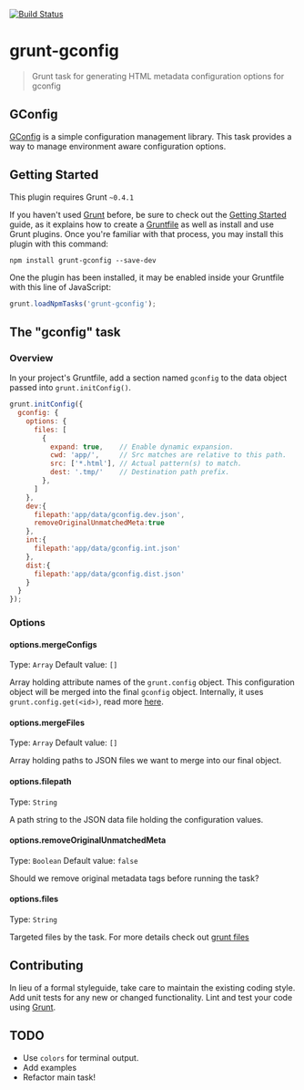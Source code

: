 [![Build Status](https://travis-ci.org/goliatone/grunt-gconfig.png?branch=master)](https://travis-ci.org/goliatone/grunt-gconfig)

# grunt-gconfig

> Grunt task for generating HTML metadata configuration options for gconfig

## GConfig
[GConfig][1] is a simple configuration management library. This task provides a way to manage environment aware configuration options.

## Getting Started
This plugin requires Grunt `~0.4.1`

If you haven't used [Grunt](http://gruntjs.com/) before, be sure to check out the [Getting Started](http://gruntjs.com/getting-started) guide, as it explains how to create a [Gruntfile](http://gruntjs.com/sample-gruntfile) as well as install and use Grunt plugins. Once you're familiar with that process, you may install this plugin with this command:

```shell
npm install grunt-gconfig --save-dev
```

One the plugin has been installed, it may be enabled inside your Gruntfile with this line of JavaScript:

```js
grunt.loadNpmTasks('grunt-gconfig');
```

## The "gconfig" task

### Overview
In your project's Gruntfile, add a section named `gconfig` to the data object passed into `grunt.initConfig()`.

```js
grunt.initConfig({
  gconfig: {
    options: {
      files: [
        {
          expand: true,    // Enable dynamic expansion.
          cwd: 'app/',     // Src matches are relative to this path.
          src: ['*.html'], // Actual pattern(s) to match.
          dest: '.tmp/'    // Destination path prefix.
        },
      ]
    },
    dev:{
      filepath:'app/data/gconfig.dev.json',
      removeOriginalUnmatchedMeta:true
    },
    int:{
      filepath:'app/data/gconfig.int.json'
    },
    dist:{
      filepath:'app/data/gconfig.dist.json'
    }
  }
});
```

### Options

#### options.mergeConfigs
Type: `Array`
Default value: `[]`

Array holding attribute names of the `grunt.config` object. This configuration object will be merged into the final `gconfig` object.
Internally, it uses `grunt.config.get(<id>)`, read more [here][grunt.config].

#### options.mergeFiles
Type: `Array`
Default value: `[]`

Array holding paths to JSON files we want to merge into our final object. 

#### options.filepath
Type: `String`

A path string to the JSON data file holding the configuration values.

#### options.removeOriginalUnmatchedMeta
Type: `Boolean`
Default value: `false`

Should we remove original metadata tags before running the task?

#### options.files
Type: `String`

Targeted files by the task. For more details check out [grunt files][2]

## Contributing
In lieu of a formal styleguide, take care to maintain the existing coding style. Add unit tests for any new or changed functionality. Lint and test your code using [Grunt](http://gruntjs.com/).

## TODO
- Use `colors` for terminal output.
- Add examples
- Refactor main task!

[1]:(https://github.com/goliatone/gconfig)
[2]:(http://gruntjs.com/configuring-tasks#files)
[grunt.config]:(http://gruntjs.com/api/grunt.config#grunt.config.get)